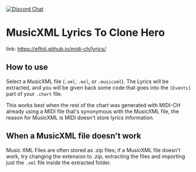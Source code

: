 [![Discord Chat](https://img.shields.io/discord/934204308168261682.svg)](https://discord.gg/CuXJx8vJ2y)
# MusicXML Lyrics To Clone Hero

link: https://efhiii.github.io/midi-ch/lyrics/

## How to use
Select a MusicXML file (`.xml`, `.mxl`, or `.musicxml`). The Lyrics will be extracted, and you will be given back some code that goes into the `[Events]` part of your  `.chart` file.

This works best when the rest of the chart was generated with MIDI-CH already using a MIDI file that's synonymous with the MusicXML file, the reason for MusicXML is MIDI doesn't store lyrics information.

## When a MusicXML file doesn't work
Music XML Files are often stored as .zip files; if a MusicXML file doesn't work, try changing the extension to .zip, extracting the files and importing just the `.xml` file inside the extracted folder.
